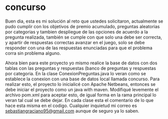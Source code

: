 # concurso
Buen dia, esta es mi solución al reto que ustedes solicitaron, actualmente se pudo cumplir con los objetivos de premio acumulado, preguntas aleatorias
por categorias y tambien despliegue de las opciones de acuerdo a la pregunta realizada, también se cumple con que solo una debe ser correcta, y apartir
de respuestas correctas avanzar en el juego, solo se debe responder con una de las respuestas enunciadas para que el problema corra sin problema alguno.

Ahora bien para este proyecto yo mismo realice la base de datos con dos tablas con las preguntas y respuestas  (banco de preguntas y respuestas por 
categoria. En la clase ConexionPreguntas.java lo veran como se establece la conexion con una base de datos local llamada concurso.
Para realizar esto, el proyecto lo inicialicé con Apache Netbeans, entonces se debe iniciar el proyecto como un java with maven. Modifiqué levemente el 
archivo pom.xml para aceptar esto, de igual forma en la rama principal lo veran tal cual se debe dejar.
En cada clase esta el comentario de lo que hace esta misma en el codigo.
Cualquier inquietud mi correo es sebastiangraciano95@gmail.com aunque de seguro ya lo saben.
